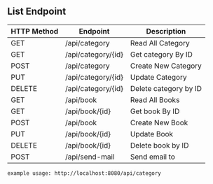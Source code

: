 ## List Endpoint

| HTTP Method | Endpoint           | Description           |
| ---------- |--------------------|-----------------------|
| GET        | /api/category      | Read All Category     |
| GET        | /api/category/{id} | Get category By ID    |
| POST       | /api/category      | Create New Category   |
| PUT        | /api/category/{id} | Update Category       |
| DELETE     | /api/category/{id} | Delete category by ID |
| GET        | /api/book          | Read All Books        |
| GET        | /api/book/{id}     | Get book By ID        |
| POST       | /api/book          | Create New Book       |
| PUT        | /api/book/{id}     | Update Book           |
| DELETE     | /api/book/{id}     | Delete book by ID     |
| POST       | /api/send-mail     | Send email to         |


```
example usage: http://localhost:8080/api/category
```
